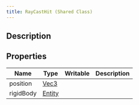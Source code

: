 ```yaml
---
title: RayCastHit (Shared Class)
---
```

## Description

## Properties

| Name      | Type                                  | Writable | Description |
| --------- | ------------------------------------- | -------- | ----------- |
| position  | [Vec3](/vext/ref/cls/shr/vec3)     |          |             |
| rigidBody | [Entity](/vext/ref/cls/shr/entity) |          |             |
